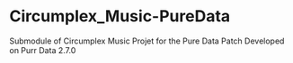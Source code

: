 # Circumplex_Music-PureData
Submodule of Circumplex Music Projet for the Pure Data Patch
Developed on Purr Data 2.7.0
